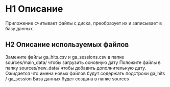 # H1 Описание
Приложение считывает файлы с диска, преобразует их и записывает в базу данных
## H2 Описание используемых файлов
Замените файлы ga_hits.csv и ga_sessions.csv в папке sources/main_data/ чтобы загрузить основную дату
Положите файлы в папку sources/new_data/ чтобы добавить дополнительную дату. Ожидается что имена новых файлов будут содержать подстроки ga_hits / ga_session
База данных будет создана в папке sources


